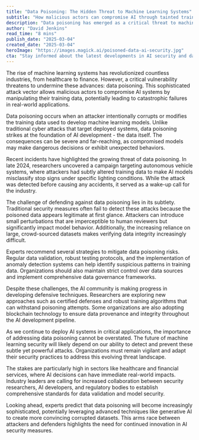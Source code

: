 ```yaml
---
title: "Data Poisoning: The Hidden Threat to Machine Learning Systems"
subtitle: "How malicious actors can compromise AI through tainted training data"
description: "Data poisoning has emerged as a critical threat to machine learning systems, allowing attackers to compromise AI models by manipulating their training data. This sophisticated attack vector poses significant risks to AI applications across industries, from autonomous vehicles to healthcare systems. As organizations increasingly rely on AI for critical decisions, understanding and mitigating data poisoning attacks has become essential for maintaining system security and reliability."
author: "David Jenkins"
read_time: "8 mins"
publish_date: "2025-03-04"
created_date: "2025-03-04"
heroImage: "https://images.magick.ai/poisoned-data-ai-security.jpg"
cta: "Stay informed about the latest developments in AI security and data poisoning prevention. Follow us on LinkedIn for expert insights and analysis from leading security researchers and AI practitioners."
---
```


The rise of machine learning systems has revolutionized countless industries, from healthcare to finance. However, a critical vulnerability threatens to undermine these advances: data poisoning. This sophisticated attack vector allows malicious actors to compromise AI systems by manipulating their training data, potentially leading to catastrophic failures in real-world applications.

Data poisoning occurs when an attacker intentionally corrupts or modifies the training data used to develop machine learning models. Unlike traditional cyber attacks that target deployed systems, data poisoning strikes at the foundation of AI development - the data itself. The consequences can be severe and far-reaching, as compromised models may make dangerous decisions or exhibit unexpected behaviors.

Recent incidents have highlighted the growing threat of data poisoning. In late 2024, researchers uncovered a campaign targeting autonomous vehicle systems, where attackers had subtly altered training data to make AI models misclassify stop signs under specific lighting conditions. While the attack was detected before causing any accidents, it served as a wake-up call for the industry.

The challenge of defending against data poisoning lies in its subtlety. Traditional security measures often fail to detect these attacks because the poisoned data appears legitimate at first glance. Attackers can introduce small perturbations that are imperceptible to human reviewers but significantly impact model behavior. Additionally, the increasing reliance on large, crowd-sourced datasets makes verifying data integrity increasingly difficult.

Experts recommend several strategies to mitigate data poisoning risks. Regular data validation, robust testing protocols, and the implementation of anomaly detection systems can help identify suspicious patterns in training data. Organizations should also maintain strict control over data sources and implement comprehensive data governance frameworks.

Despite these challenges, the AI community is making progress in developing defensive techniques. Researchers are exploring new approaches such as certified defenses and robust training algorithms that can withstand poisoning attempts. Some organizations are also adopting blockchain technology to ensure data provenance and integrity throughout the AI development pipeline.

As we continue to deploy AI systems in critical applications, the importance of addressing data poisoning cannot be overstated. The future of machine learning security will likely depend on our ability to detect and prevent these subtle yet powerful attacks. Organizations must remain vigilant and adapt their security practices to address this evolving threat landscape.

The stakes are particularly high in sectors like healthcare and financial services, where AI decisions can have immediate real-world impacts. Industry leaders are calling for increased collaboration between security researchers, AI developers, and regulatory bodies to establish comprehensive standards for data validation and model security.

Looking ahead, experts predict that data poisoning will become increasingly sophisticated, potentially leveraging advanced techniques like generative AI to create more convincing corrupted datasets. This arms race between attackers and defenders highlights the need for continued innovation in AI security measures.